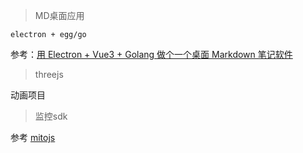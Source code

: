 > MD桌面应用

`electron + egg/go`

参考：[用 Electron + Vue3 + Golang 做个一个桌面 Markdown 笔记软件](https://juejin.cn/post/7056686048058802212)


> threejs

动画项目


> 监控sdk

参考 [mitojs](https://github.com/mitojs/mitojs)